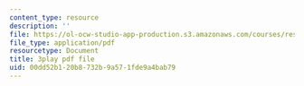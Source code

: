 ```yaml
---
content_type: resource
description: ''
file: https://ol-ocw-studio-app-production.s3.amazonaws.com/courses/res-ec-001-exploring-fairness-in-machine-learning-for-international-development-spring-2020/00dd52b120b8732b9a571fde9a4bab79_euwc0va-7Vo.pdf
file_type: application/pdf
resourcetype: Document
title: 3play pdf file
uid: 00dd52b1-20b8-732b-9a57-1fde9a4bab79
---
```

